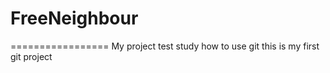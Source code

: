 # FreeNeighbour
=================
My project test
study how to use git
this is my first git project
